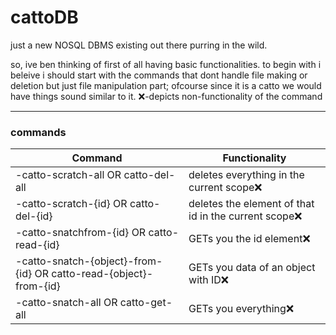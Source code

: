 # cattoDB
just a new NOSQL DBMS existing out there purring in the wild.

so, ive ben thinking of first of all having basic functionalities.
to begin with i beleive i should start with the commands that dont handle file making or deletion but just file manipulation part; ofcourse since it is a catto we would have things sound similar to it.
❌-depicts non-functionality of the command
***
### commands
Command | Functionality
--------|--------------
-catto-scratch-all OR catto-del-all | deletes everything in the current scope❌
-catto-scratch-{id} OR catto-del-{id} | deletes the element of that id in the current scope❌
-catto-snatchfrom-{id} OR catto-read-{id} | GETs you the id element❌
-catto-snatch-{object}-from-{id} OR catto-read-{object}-from-{id} | GETs you data of an object with ID❌
-catto-snatch-all OR catto-get-all | GETs you everything❌


